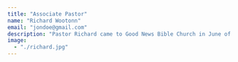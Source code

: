```yaml
---
title: "Associate Pastor"
name: "Richard Wootonn"
email: "jondoe@gmail.com"
description: "Pastor Richard came to Good News Bible Church in June of 2004. He and his wife Sheila have two children Amanda and Joshua. "
image: 
  - "./richard.jpg"
---
```

